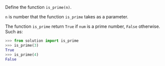 Define the function `is_prime(n)`.

`n` is number that the function `is_prime` takes as a parameter.

The function `is_prime` return `True` if `num` is a prime number, `False` otherwise. Such as:

```python
>>> from solution import is_prime
>>> is_prime(3)
True
>>> is_prime(4)
False
```
